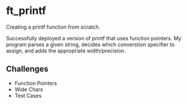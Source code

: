 # ft_printf
Creating a printf function from scratch.

Successfully deployed a version of printf that uses function pointers. My program parses a given string, decides which converstion specifier to assign, and adds the appropriate width/precision.

## Challenges

- Function Pointers
- Wide Chars
- Test Cases
